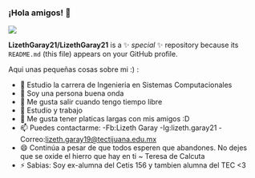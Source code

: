 ### ¡Hola amigos! 👋

![](https://cooltext.com/Render-Image?RenderID=391660469340560&LogoId=3916604693)

**LizethGaray21/LizethGaray21** is a ✨ _special_ ✨ repository because its `README.md` (this file) appears on your GitHub profile.

Aqui unas pequeñas cosas sobre mi :) :

- 🔭 Estudio la carrera de Ingenieria en Sistemas Computacionales
- 🌱 Soy una persona buena onda 
- 👯 Me gusta salir cuando tengo tiempo libre
- 🤔 Estudio y trabajo 
- 💬 Me gusta tener platicas largas con mis amigos :D
- 📫 Puedes contactarme:
   -Fb:Lizeth Garay 
   -Ig:lizeth.garay21
   -Correo:lizeth.garay19@tectijuana.edu.mx 
- 😄 Continúa a pesar de que todos esperen que abandones. No dejes que se oxide el hierro que hay en ti ~ Teresa de Calcuta
- ⚡ Sabias: Soy ex-alumna del Cetis 156 y tambien alumna del TEC <3


